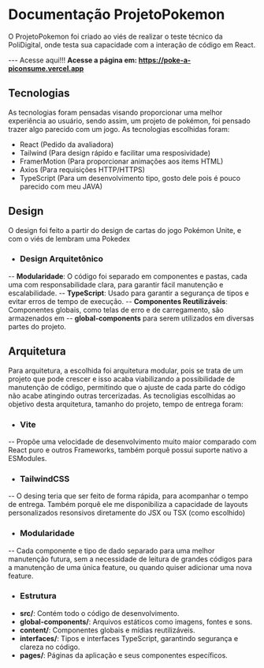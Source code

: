 # Documentação ProjetoPokemon
 O ProjetoPokemon foi criado ao viés de realizar o teste técnico da PoliDigital, onde testa sua capacidade com a interação de código em React.
 
  --- Acesse aqui!!!
 **Acesse a página em: https://poke-a-piconsume.vercel.app**

 ## Tecnologias
  As tecnologias foram pensadas visando proporcionar uma melhor experiência ao usuário, sendo assim, um projeto de pokémon, foi pensado trazer algo parecido com um jogo. As tecnologias escolhidas foram:
  - React (Pedido da avaliadora)
  - Tailwind (Para design rápido e facilitar uma resposividade)
  - FramerMotion (Para proporcionar animações aos items HTML)
  - Axios (Para requisições HTTP/HTTPS)
  - TypeScript (Para um desenvolvimento tipo, gosto dele pois é pouco parecido com meu JAVA)

## Design
 O design foi feito a partir do design de cartas do jogo Pokémon Unite, e com o viés de lembram uma Pokedex
 - ### Design Arquitetônico
 -- **Modularidade**: O código foi separado em componentes e pastas, cada uma com responsabilidade clara, para garantir fácil manutenção e escalabilidade.
 -- **TypeScript**: Usado para garantir a segurança de tipos e evitar erros de tempo de execução.
 -- **Componentes Reutilizáveis**: Componentes globais, como telas de erro e de carregamento, são armazenados em 
 -- **global-components** para serem utilizados em diversas partes do projeto.

## Arquitetura
 Para arquitetura, a escolhida foi arquitetura modular, pois se trata de um projeto que pode crescer e isso acaba viabilizando a possibilidade de manutenção de código, permitindo que o ajuste de cada parte do código não acabe atingindo outras tercerizadas. As tecnoligias escolhidas ao objetivo desta arquitetura, tamanho do projeto, tempo de entrega foram:
 - ### Vite
 -- Propõe uma velocidade de desenvolvimento muito maior comparado com React puro e outros Frameworks, também porquê possui suporte nativo a ESModules.
 - ### TailwindCSS
 -- O desing teria que ser feito de forma rápida, para acompanhar o tempo de entrega. Também porquê ele me disponibiliza a capacidade de layouts personalizados resonsivos diretamente do JSX ou TSX (como escolhido)
 - ### Modularidade
 -- Cada componente e tipo de dado separado para uma melhor manutenção futura, sem a necessidade de leitura de grandes códigos para a manutenção de uma única feature, ou quando quiser adicionar uma nova feature.
 - ### Estrutura
  - **src/**: Contém todo o código de desenvolvimento.
  - **global-components/**: Arquivos estáticos como imagens, fontes e sons.
  - **content/**: Componentes globais e mídias reutilizáveis.
  - **interfaces/**: Tipos e interfaces TypeScript, garantindo segurança e clareza no código.
  - **pages/**: Páginas da aplicação e seus componentes específicos.